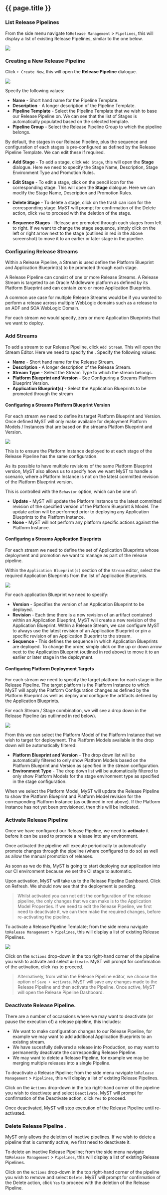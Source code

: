 ## {{ page.title }}

### List Release Pipelines
From the side menu navigate to`Release Management` > `Pipelines`, this will display a list of existing Release Pipelines, similar to the one below.

![](img/releasePipelineList.png)

### Creating a New Release Pipeline
Click `+ Create New`, this will open the **Release Pipeline** dialogue. 

![](img/releasePipelineCreate.png)

Specify the following values:

* **Name** - Short hand name for the Pipeline Template.
* **Description** - A longer description of the Pipeline Template.
* **Pipeline Template** - Select the Pipeline Template that we wish to base our Release Pipeline on. We can see that the list of Stages is automatically populated based on the selected template.
* **Pipeline Group** - Select the Release Pipeline Group to which the pipeline belongs. 

By default, the stages in our Release Pipeline, plus the sequence and configuration of each stages is pre-configured as defined by the Release Pipeline Template. We can edit these if required.

* **Add Stage** - To add a stage, click `Add Stage`, this will open the **Stage** dialogue. Here we need to specify the Stage Name, Description, Stage Environment Type and Promotion Rules.

* **Edit Stage** - To edit a stage, click on the pencil icon for the corresponding stage. This will open the  **Stage** dialogue. Here we can modify the Stage Name, Description and Promotion Rules.

* **Delete Stage** - To delete a stage, click on the trash can icon for the corresponding stage. MyST will prompt for confirmation of the Delete action, click `Yes` to proceed with the deletion of the stage.

* **Sequence Stages** - Release are promoted through each stages from left to right. If we want to change the stage sequence, simply click on the left or right arrow next to the stage (outlined in red in the above screenshot) to move it to an earlier or later stage in the pipeline.


### Configuring Release Streams
Within a Release Pipeline, a Stream is used define the Platform Blueprint and Application Blueprint(s) to be promoted through each stage.

A Release Pipeline can consist of one or more Release Streams. A Release Stream is targeted to an Oracle Middleware platform as defined by its Platform Blueprint and can contain zero or more Application Blueprints. 

A common use case for multiple Release Streams would be if you wanted to perform a release across multiple WebLogic domains such as a release to an ADF and SOA WebLogic Domain.

For each stream we would specify, zero or more Application Blueprints that we want to deploy.

### Add Streams
To add a stream to our Release Pipeline, click `Add Stream`. This will open the  Stream Editor. Here we need to specify the .
Specify the following values:

* **Name** - Short hand name for the Release Stream.
* **Description** - A longer description of the Release Stream.
* **Stream Type** - Select the Stream Type to which the stream belongs.
* **Platform Blueprint and Version** - See Configuring a Streams Platform Blueprint Version.
* **Application Blueprint(s)** - Select the Application Blueprints to be promoted through the stream

#### Configuring a Streams Platform Blueprint Version
For each stream we need to define its target Platform Blueprint and Version. Once defined MyST will only make available for deployment Platform Models / Instances that are based on the streams Platfom Blueprint and Version.

![](img/streamPlatformBlueprint.png)

This is to ensure the Platform Instance deployed to at each stage of the Release Pipeline has the same configuration.

As its possible to have multiple revisions of the same Platform Blueprint version, MyST also allows us to specify how we want MyST to handle a scenario, where a Platform Instance is not on the latest committed revision of the Platform Blueprint version. 

This is controlled with the `Behavior` option, which can be one of:
* **Update** - MyST will update the Platform Instance to the latest committed revision of the specified version of the Platform Blueprint & Model. The update action will be performed prior to deploying any Application Blueprints to the Platform Instance.
* **None** - MyST will not perform any platform specific actions against the Platform Instance.

#### Configuring a Streams Application Blueprints
For each stream we need to define the set of Application Blueprints whose deployment and promotion we want to manage as part of the release pipeline.

Within the `Application Blueprint(s)` section of the `Stream` editor, select the required Application Blueprints from the list of Application Blueprints. 

![](img/streamApplicationBlueprints.png)

For each application Blueprint we need to specify:
* **Version** - Specifies the version of an Application Blueprint to be deployed.
* **Revision** - Each time there is a new revision of an artifact contained within an Application Blueprint, MyST will create a new revision of the Application Blueprint. Within a Release Stream, we can configure MyST to always use the latest revision of an Application Blueprint or pin a specific revision of an Application Blueprint to the stream.
* **Sequence** - This defines the sequence in which Application Blueprints are deployed. To change the order, simply click on the up or down arrow next to the Application Blueprint (outlined in red above) to move it to an earlier or later stage in the deployment.


#### Configuring Platform Deployment Targets
For each stream we need to specify the target platform for each stage in the Release Pipeline. The target platform is the Platform Instance to which MyST will apply the Platform Configuration changes as defined by the Platform Blueprint as well as deploy and configure the artifacts defined by the Application Blueprints.

For each Stream / Stage combination, we will see a drop down in the Release Pipeline (as outlinned in red below). 

![](img/releasePipelinePlatformTargets.png)

From this we can select the Platform Model of the Platform Instance that we wish to target for deployment. The Platform Models available in the drop down will be automatically filtered:

* **Platform Blueprint and Version** - The drop down list will be automatically filtered to only show Platform Models based on the Platform Blueprint and Version as specified in the stream configuration.
* **Environment Type** - The drop down list will be automatically filtered to only show Platform Models for the stage environment type as specified in the stage configuration.

When we select the Platform Model, MyST will update the Release Pipeline to show the Platform Blueprint and Platform Model revision for the corresponding Platform Instance (as outlinned in red above). If the Platform Instance has not yet been provisioned, then this will be indicated.

<!-- TO DO
### Post Deployment Actions
-->

### Activate Release Pipeline
Once we have configured our Release Pipeline, we need to **activate** it before it can be used to promote a release into any environment.

Once activated the pipeline will execute periodically to automatically promote changes through the pipeline (where configured to do so) as well as allow the manual promotion of releases.

As soon as we do this, MyST is going to start deploying our application into our CI environment because we set the CI stage to automatic.

Upon activation, MyST will take us to the Release Pipeline Dashboard. Click on Refresh. We should now see that the deployment is pending.

> Whilst activated you can not edit the configuration of the release pipeline, the only changes that we can make is to the Application Model Properties. If we need to edit the Release Pipeline, we first need to deactivate it, we can then make the required changes, before re-activating the pipeline.

To activate a Release Pipeline Template; from the side menu navigate to`Release Management` > `Pipelines`, this will display a list of existing Release Pipelines.

![](img/releasePipelineActivate.png)

Click on the `Actions` drop-down in the top right-hand corner of the pipeline you wish to activate and select `Activate`. MyST will prompt for confirmation of the activation, click `Yes` to proceed.

> Alternatively, from within the Release Pipeline editor, we choose the option of `Save + Activate`. MyST will save any changes made to the Release Pipeline and then activate the Pipeline. Once active, MyST will open the Release Pipeline Dashboard.

### Deactivate Release Pipeline.
There are a number of occassions where we may want to deactivate (or pause the execution of) a release pipeline, this includes:
* We want to make configuration changes to our Release Pipeline, for example we may want to add additional Application Blueprints to an existing stream. 
* We have sucesfully delivered a release into Production, so may want to permanently deactivate the corresponding Release Pipeline.
* We may want to delete a Release Pipeline, for example we may be merging multiple releases into a single Pipeline.

To deactivate a Release Pipeline; from the side menu navigate to`Release Management` > `Pipelines`, this will display a list of existing Release Pipelines. 

Click on the `Actions` drop-down in the top right-hand corner of the pipeline you wish to deactivate and select `Deactivate`. MyST will prompt for confirmation of the Deactivate action, click `Yes` to proceed.

Once deactivated, MyST will stop execution of the Release Pipeline until re-activated.

### Delete Release Pipeline .
MyST only allows the deletion of inactive pipelines. If we wish to delete a pipeline that is currently active, we first need to deactivate it.

To delete an inactive Release Pipeline; from the side menu navigate to`Release Management` > `Pipelines`, this will display a list of existing Release Pipelines. 

Click on the `Actions` drop-down in the top right-hand corner of the pipeline you wish to remove and select `Delete`. MyST will prompt for confirmation of the Delete action, click `Yes` to proceed with the deletion of the Release Pipeline.









